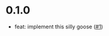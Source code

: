 # 0.1.0

- feat: implement this silly goose ([#1](https://github.com/wolfenrain/fluttium/issues/1))
